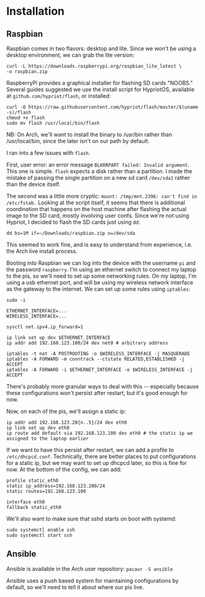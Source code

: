 # Installation

## Raspbian

Raspbian comes in two flavors: desktop and lite. Since we won't be using a desktop environment, we can grab the lite version: 
   ```
   curl -L https://downloads.raspberrypi.org/raspbian_lite_latest \
   -o raspbian.zip
   ```

RaspberryPi provides a graphical installer for flashing SD cards "NOOBS." Several guides suggested we use the install script for HypriotOS, available at `github.com/hypriot/flash`, or installed:
```
curl -O https://raw.githubusercontent.com/hypriot/flash/master/$(uname -s)/flash
chmod +x flash
sudo mv flash /usr/local/bin/flash
```
NB: On Arch, we'll want to install the binary to /usr/bin rather than /usr/local/bin, since the later isn't on our path by default.

I ran into a few issues with `flash`. 

First, user error: an error message `BLKRRPART failed: Invalid argument`. This one is simple. `flash` expects a disk rather than a partition. I made the mistake of passing the single partition on a new sd card `/dev/sda1` rather than the device itself.

The second was a little more cryptic: `mount: /tmp/mnt.2396: can't find in /etc/fstab.` Looking at the script itself, it seems that there is additional coordination that happens on the host machine after flashing the actual image to the SD card, mostly involving user confs. Since we're not using Hypriot, I decided to flash the SD cards just using `dd`:
```
dd bs=1M if=~/Downloads/raspbian.zip o=/dev/sda
```

This seemed to work fine, and is easy to understand from experience, i.e. the Arch live install process.

Booting into Raspbian we can log into the device with the username `pi` and the password `raspberry`. I'm using an ethernet switch to connect my laptop to the pis, so we'll need to set up some networking rules. On my laptop, I'm using a usb ethernet port, and will be using my wireless network interface as the gateway to the internet. We can set up some rules using `iptables`:
```
sudo -i

ETHERNET_INTERFACE=...
WIRELESS_INTERFACE=...

sysctl net.ipv4.ip_forward=1

ip link set up dev $ETHERNET_INTERFACE 
ip addr add 192.168.123.100/24 dev net0 # arbitrary address

iptables -t nat -A POSTROUTING -o $WIRELESS_INTERFACE -j MASQUERADE
iptables -A FORWARD -m conntrack --ctstate RELATED,ESTABLISHED -j ACCEPT
iptables -A FORWARD -i $ETHERNET_INTERFACE -o $WIRELESS_INTERFACE -j ACCEPT

```

There's probably more granular ways to deal with this -- especially because these configurations won't persist after restart, but it's good enough for now.

Now, on each of the pis, we'll assign a static ip:
```
ip addr add 192.168.123.20{n..5}/24 dev eth0 
ip link set up dev eth0
ip route add default via 192.168.123.100 dev eth0 # the static ip we assigned to the laptop earlier
```

If we want to have this persist after restart, we can add a profile to `/etc/dhcpcd.conf`. Technically, there are better places to put configurations for a static ip, but we may want to set up dhcpcd later, so this is fine for now. At the bottom of the config, we can add:
```
profile static_eth0
static ip_address=192.168.123.200/24
static routes=192.168.123.100

interface eth0
fallback static_eth0
```

We'll also want to make sure that sshd starts on boot with systemd:
```
sudo systemctl enable ssh
sudo systemctl start ssh
```


## Ansible
Ansible is available in the Arch user repository:
`pacaur -S ansible`

Ansible uses a push based system for maintaining configurations by default, so we'll need to tell it about where our pis live.
